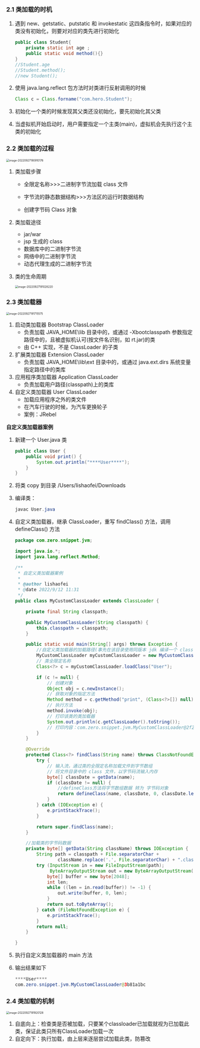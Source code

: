 ### 2.1 类加载的时机

1. 遇到 new、getstatic、putstatic 和 invokestatic 这四条指令时，如果对应的类没有初始化，则要对对应的类先进行初始化

   ```java
   public class Student{
       private static int age ;
       public static void method(){}
   }
   //Student.age
   //Student.method();
   //new Student();
   ```

2. 使用 java.lang.reflect 包方法时对类进行反射调用的时候
   ```java
   Class c = Class.forname("com.hero.Student");
   ```

3. 初始化一个类的时候发现其父类还没初始化，要先初始化其父类
4. 当虚拟机开始启动时，用户需要指定一个主类(main)，虚拟机会先执行这个主类的初始化

### 2.2 类加载的过程	

<img src="assets/image-20220927190910176.png" alt="image-20220927190910176" style="zoom:50%;" />	

1. 类加载步骤

   - 全限定名称>>>二进制字节流加载 class 文件

   - 字节流的静态数据结构>>>方法区的运行时数据结构
   - 创建字节码 Class 对象

2. 类加载途径

   - jar/war
   - jsp 生成的 class
   - 数据库中的二进制字节流
   - 网络中的二进制字节流
   - 动态代理生成的二进制字节流

3. 类的生命周期

   <img src="assets/image-20220927191028220.png" alt="image-20220927191028220" style="zoom: 50%;"/>

### 2.3 类加载器

<img src="assets/image-20220927191715575.png" alt="image-20220927191715575" style="zoom:50%;" />

1. 启动类加载器 Bootstrap ClassLoader
   - 负责加载 JAVA_HOME\lib 目录中的，或通过 -Xbootclasspath 参数指定路径中的，且被虚拟机认可(按文件名识别，如 rt.jar)的类
   - 由 C++ 实现，不是 ClassLoader 的子类
2. 扩展类加载器 Extension ClassLoader
   - 负责加载 JAVA_HOME\lib\ext 目录中的，或通过 java.ext.dirs 系统变量指定路径中的类库
3. 应用程序类加载器 Application ClassLoader
   - 负责加载用户路径(classpath)上的类库
4. 自定义类加载器 User ClassLoader
   - 加载应用程序之外的类文件
   - 在汽车行驶的时候，为汽车更换轮子
   - 案例：JRebel

**自定义类加载器案例**

1. 新建一个 User.java 类

   ```java
   public class User {
       public void print() {
           System.out.println("****User****");
       }
   }
   ```

2. 将类 copy 到目录 /Users/lishaofei/Downloads

3. 编译类：

   ```java
   javac User.java
   ```
4. 自定义类加载器，继承 ClassLoader，重写 findClass() 方法，调用 defineClass() 方法

   ```java
   package com.zero.snippet.jvm;
   
   import java.io.*;
   import java.lang.reflect.Method;
   
   /**
    * 自定义类加载器案例
    *
    * @author lishaofei
    * @date 2022/9/12 11:31
    */
   public class MyCustomClassLoader extends ClassLoader {
   
       private final String classpath;
   
       public MyCustomClassLoader(String classpath) {
           this.classpath = classpath;
       }
   
       public static void main(String[] args) throws Exception {
           //自定义类加载器的加载路径(事先在该目录使用同版本 jdk 编译一个 class 类，参考 model.User)
           MyCustomClassLoader myCustomClassLoader = new MyCustomClassLoader("/Users/lishaofei/Downloads");
           // 类全限定名称
           Class<?> c = myCustomClassLoader.loadClass("User");
   
           if (c != null) {
               // 创建对象
               Object obj = c.newInstance();
               // 获取对象的指定方法
               Method method = c.getMethod("print", (Class<?>[]) null);
               // 执行方法
               method.invoke(obj);
               // 打印该类的类加载器
               System.out.println(c.getClassLoader().toString());
               // 打印内容：com.zero.snippet.jvm.MyCustomClassLoader@2f2c9b19
           }
       }
   
       @Override
       protected Class<?> findClass(String name) throws ClassNotFoundException {
           try {
               // 输入流，通过类的全限定名称加载文件到字节数组
               // 将文件目录中的 class 文件，以字节码流输入内存
               byte[] classDate = getData(name);
               if (classDate != null) {
                   //defineClass方法将字节数组数据 转为 字节码对象
                   return defineClass(name, classDate, 0, classDate.length);
               }
           } catch (IOException e) {
               e.printStackTrace();
           }
   
           return super.findClass(name);
       }
   
       //加载类的字节码数据
       private byte[] getData(String className) throws IOException {
           String path = classpath + File.separatorChar +
                   className.replace('.', File.separatorChar) + ".class";
           try (InputStream in = new FileInputStream(path);
                ByteArrayOutputStream out = new ByteArrayOutputStream()) {
               byte[] buffer = new byte[2048];
               int len;
               while ((len = in.read(buffer)) != -1) {
                   out.write(buffer, 0, len);
               }
               return out.toByteArray();
           } catch (FileNotFoundException e) {
               e.printStackTrace();
           }
           return null;
       }
   
   }
   ```

5. 执行自定义类加载器的 main 方法
6. 输出结果如下	

   ```java
   ****User****
   com.zero.snippet.jvm.MyCustomClassLoader@3b81a1bc
   ```

### 2.4 类加载的机制

<img src="assets/image-20220927191920128.png" alt="image-20220927191920128" style="zoom:50%;" />	

1. 自底向上：检查类是否被加载，只要某个classloader已加载就视为已加载此类，保证此类只所有ClassLoader加载一次
2. 自定向下：执行加载，由上层来逐层尝试加载此类，防篡改